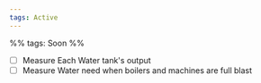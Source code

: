 ```yaml
---
tags: Active
---
```


%% tags: Soon %%
- [ ]  Measure Each Water tank's output
- [ ]  Measure Water need when boilers and machines are full blast